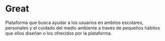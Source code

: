 # Great
Plataforma que busca ayudar a los usuarios en ambitos escolares, personales y el cuidado del medio ambiente a traves de pequeños hábitos que ellos diseñan o los ofrecidos por la plataforma.
